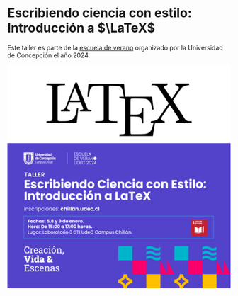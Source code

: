 # Escribiendo ciencia con estilo: Introducción a $\LaTeX$

Este taller es parte de la [escuela de verano](https://escueladeverano.udec.cl/) organizado por la Universidad de Concepción el año 2024.

![](https://github.com/ramrebol/ciencia-con-estilo/blob/main/afiche.png)
